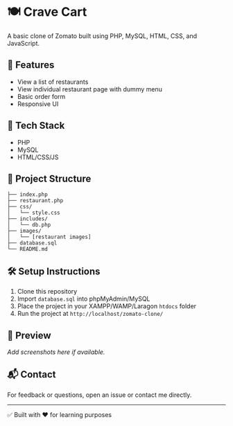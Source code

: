 # 🍽️ Crave Cart

A basic clone of Zomato built using PHP, MySQL, HTML, CSS, and JavaScript.

## 🚀 Features
- View a list of restaurants
- View individual restaurant page with dummy menu
- Basic order form
- Responsive UI

## 🧰 Tech Stack
- PHP
- MySQL
- HTML/CSS/JS

## 📁 Project Structure
```
├── index.php
├── restaurant.php
├── css/
│   └── style.css
├── includes/
│   └── db.php
├── images/
│   └── [restaurant images]
├── database.sql
└── README.md
```

## 🛠️ Setup Instructions
1. Clone this repository
2. Import `database.sql` into phpMyAdmin/MySQL
3. Place the project in your XAMPP/WAMP/Laragon `htdocs` folder
4. Run the project at `http://localhost/zomato-clone/`

## 📸 Preview
_Add screenshots here if available._

## 📬 Contact
For feedback or questions, open an issue or contact me directly.

---

✅ Built with ❤️ for learning purposes
